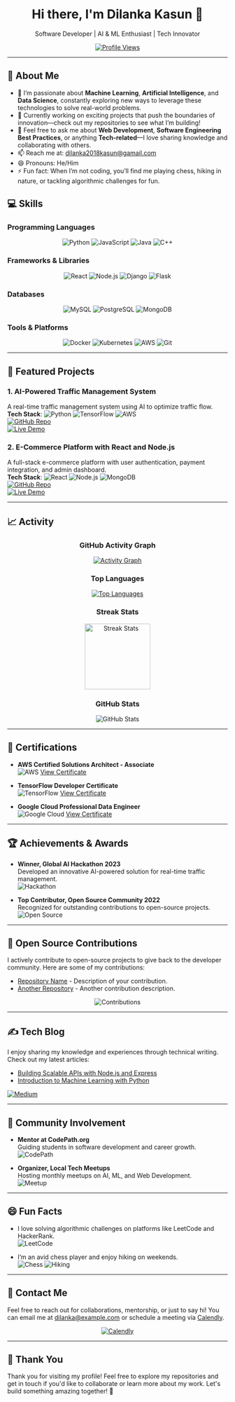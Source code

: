 <!-- Header Section -->
<div align="center">
  <h1>Hi there, I'm <b>Dilanka Kasun</b> 👋</h1>
  <p>
    Software Developer | AI & ML Enthusiast | Tech Innovator
  </p>
  <a href="https://komarev.com/ghpvc/?username=DilankaKasun&color=brightgreen">
    <img src="https://komarev.com/ghpvc/?username=DilankaKasun&color=brightgreen" alt="Profile Views" />
  </a>
</div>

---

## 🌟 About Me

- 🌱 I’m passionate about **Machine Learning**, **Artificial Intelligence**, and **Data Science**, constantly exploring new ways to leverage these technologies to solve real-world problems.
- 🚀 Currently working on exciting projects that push the boundaries of innovation—check out my repositories to see what I’m building!
- 💬 Feel free to ask me about **Web Development**, **Software Engineering Best Practices**, or anything **Tech-related**—I love sharing knowledge and collaborating with others.
- 📫 Reach me at: [dilanka2018kasun@gamail.com](mailto:dilanka2018kasun@gmail.com)
- 😄 Pronouns: He/Him
- ⚡ Fun fact: When I’m not coding, you’ll find me playing chess, hiking in nature, or tackling algorithmic challenges for fun.

## 💻 Skills

### Programming Languages
<p align="center">
  <img src="https://img.shields.io/badge/Python-3776AB?style=for-the-badge&logo=python&logoColor=white" alt="Python" />
  <img src="https://img.shields.io/badge/JavaScript-F7DF1E?style=for-the-badge&logo=javascript&logoColor=black" alt="JavaScript" />
  <img src="https://img.shields.io/badge/Java-007396?style=for-the-badge&logo=java&logoColor=white" alt="Java" />
  <img src="https://img.shields.io/badge/C++-00599C?style=for-the-badge&logo=cplusplus&logoColor=white" alt="C++" />
</p>

### Frameworks & Libraries
<p align="center">
  <img src="https://img.shields.io/badge/React-20232A?style=for-the-badge&logo=react&logoColor=61DAFB" alt="React" />
  <img src="https://img.shields.io/badge/Node.js-339933?style=for-the-badge&logo=nodedotjs&logoColor=white" alt="Node.js" />
  <img src="https://img.shields.io/badge/Django-092E20?style=for-the-badge&logo=django&logoColor=white" alt="Django" />
  <img src="https://img.shields.io/badge/Flask-000000?style=for-the-badge&logo=flask&logoColor=white" alt="Flask" />
</p>

### Databases
<p align="center">
  <img src="https://img.shields.io/badge/MySQL-4479A1?style=for-the-badge&logo=mysql&logoColor=white" alt="MySQL" />
  <img src="https://img.shields.io/badge/PostgreSQL-336791?style=for-the-badge&logo=postgresql&logoColor=white" alt="PostgreSQL" />
  <img src="https://img.shields.io/badge/MongoDB-4EA94B?style=for-the-badge&logo=mongodb&logoColor=white" alt="MongoDB" />
</p>

### Tools & Platforms
<p align="center">
  <img src="https://img.shields.io/badge/Docker-2496ED?style=for-the-badge&logo=docker&logoColor=white" alt="Docker" />
  <img src="https://img.shields.io/badge/Kubernetes-326CE5?style=for-the-badge&logo=kubernetes&logoColor=white" alt="Kubernetes" />
  <img src="https://img.shields.io/badge/AWS-232F3E?style=for-the-badge&logo=amazonaws&logoColor=white" alt="AWS" />
  <img src="https://img.shields.io/badge/Git-F05032?style=for-the-badge&logo=git&logoColor=white" alt="Git" />
</p>

---

## 🚀 Featured Projects

### 1. **AI-Powered Traffic Management System**
A real-time traffic management system using AI to optimize traffic flow.  
**Tech Stack**: ![Python](https://img.shields.io/badge/Python-3776AB?style=for-the-badge&logo=python&logoColor=white) ![TensorFlow](https://img.shields.io/badge/TensorFlow-FF6F00?style=for-the-badge&logo=tensorflow&logoColor=white) ![AWS](https://img.shields.io/badge/AWS-232F3E?style=for-the-badge&logo=amazonaws&logoColor=white)  
[![GitHub Repo](https://img.shields.io/badge/GitHub-Repo-black?style=for-the-badge&logo=github)](https://github.com/DilankaKasun/traffic-management-system)  
[![Live Demo](https://img.shields.io/badge/Live-Demo-brightgreen?style=for-the-badge)](https://traffic-demo.com)

### 2. **E-Commerce Platform with React and Node.js**
A full-stack e-commerce platform with user authentication, payment integration, and admin dashboard.  
**Tech Stack**: ![React](https://img.shields.io/badge/React-20232A?style=for-the-badge&logo=react&logoColor=61DAFB) ![Node.js](https://img.shields.io/badge/Node.js-339933?style=for-the-badge&logo=nodedotjs&logoColor=white) ![MongoDB](https://img.shields.io/badge/MongoDB-4EA94B?style=for-the-badge&logo=mongodb&logoColor=white)  
[![GitHub Repo](https://img.shields.io/badge/GitHub-Repo-black?style=for-the-badge&logo=github)](https://github.com/DilankaKasun/e-commerce-platform)  
[![Live Demo](https://img.shields.io/badge/Live-Demo-brightgreen?style=for-the-badge)](https://ecommerce-demo.com)

---

## 📈 Activity

<h3 align="center">GitHub Activity Graph</h3>

<p align="center">
  <a href="https://github.com/DilankaKasun/github-readme-activity-graph">
    <img src="https://github-readme-activity-graph.vercel.app/graph?username=DilankaKasun&bg_color=tokyo-night&color=708090&line=24292e&point=24292e&area=true&hide_border=true" alt="Activity Graph" />
  </a>
</p>

<h3 align="center">Top Languages</h3>

<p align="center">
  <a href="https://github.com/DilankaKasun/github-readme-stats">
    <img src="https://github-readme-stats.vercel.app/api/top-langs/?username=DilankaKasun&layout=compact&theme=algolia&hide_border=false" alt="Top Languages" />
  </a>
</p>

<h3 align="center">Streak Stats</h3>

<p align="center">
  <img src="https://github-readme-streak-stats.herokuapp.com/?user=DilankaKasun&theme=transparent" height="150" alt="Streak Stats" />
</p>

<h3 align="center">GitHub Stats</h3>

<p align="center">
  <img src="https://github-readme-stats.vercel.app/api?username=DilankaKasun&theme=transparent&show_icons=true&show=reviews,prs_merged,prs_merged_percentage&hide=contribs,issues" alt="GitHub Stats" />
</p>

---

## 📜 Certifications

- **AWS Certified Solutions Architect - Associate**  
  ![AWS](https://img.shields.io/badge/AWS-232F3E?style=for-the-badge&logo=amazonaws&logoColor=white) [View Certificate](https://example.com/aws-cert)

- **TensorFlow Developer Certificate**  
  ![TensorFlow](https://img.shields.io/badge/TensorFlow-FF6F00?style=for-the-badge&logo=tensorflow&logoColor=white) [View Certificate](https://example.com/tensorflow-cert)

- **Google Cloud Professional Data Engineer**  
  ![Google Cloud](https://img.shields.io/badge/Google%20Cloud-4285F4?style=for-the-badge&logo=googlecloud&logoColor=white) [View Certificate](https://example.com/gcp-cert)

---

## 🏆 Achievements & Awards

- **Winner, Global AI Hackathon 2023**  
  Developed an innovative AI-powered solution for real-time traffic management.  
  ![Hackathon](https://img.shields.io/badge/Hackathon-Winner-brightgreen?style=for-the-badge)

- **Top Contributor, Open Source Community 2022**  
  Recognized for outstanding contributions to open-source projects.  
  ![Open Source](https://img.shields.io/badge/Open%20Source-Contributor-blue?style=for-the-badge)

---

## 🌱 Open Source Contributions

I actively contribute to open-source projects to give back to the developer community. Here are some of my contributions:

- [Repository Name](https://github.com/example/repo) - Description of your contribution.
- [Another Repository](https://github.com/example/another-repo) - Another contribution description.

<p align="center">
  <img src="https://contrib.rocks/image?user=DilankaKasun" alt="Contributions" />
</p>

---

## ✍️ Tech Blog

I enjoy sharing my knowledge and experiences through technical writing. Check out my latest articles:

- [Building Scalable APIs with Node.js and Express](https://example.com/blog-post-1)
- [Introduction to Machine Learning with Python](https://example.com/blog-post-2)

<a href="https://medium.com/@DilankaKasun">
  <img src="https://img.shields.io/badge/Medium-12100E?style=for-the-badge&logo=medium&logoColor=white" alt="Medium" />
</a>

---

## 🤝 Community Involvement

- **Mentor at CodePath.org**  
  Guiding students in software development and career growth.  
  ![CodePath](https://img.shields.io/badge/CodePath-Mentor-blue?style=for-the-badge)

- **Organizer, Local Tech Meetups**  
  Hosting monthly meetups on AI, ML, and Web Development.  
  ![Meetup](https://img.shields.io/badge/Meetup-Organizer-orange?style=for-the-badge)

---

## 😄 Fun Facts

- I love solving algorithmic challenges on platforms like LeetCode and HackerRank.  
  ![LeetCode](https://img.shields.io/badge/LeetCode-Solved-green?style=for-the-badge)

- I’m an avid chess player and enjoy hiking on weekends.  
  ![Chess](https://img.shields.io/badge/Chess-Enthusiast-yellow?style=for-the-badge) ![Hiking](https://img.shields.io/badge/Hiking-Lover-lightgreen?style=for-the-badge)

---

## 📧 Contact Me

Feel free to reach out for collaborations, mentorship, or just to say hi! You can email me at [dilanka@example.com](mailto:dilanka2018kasun@gmail.com) or schedule a meeting via [Calendly](https://calendly.com/dilankakasun).

<p align="center">
  <a href="https://calendly.com/dilankakasun">
    <img src="https://img.shields.io/badge/Calendly-Schedule%20Meeting-blue?style=for-the-badge" alt="Calendly" />
  </a>
</p>

---

## 🙏 Thank You

Thank you for visiting my profile! Feel free to explore my repositories and get in touch if you'd like to collaborate or learn more about my work. Let's build something amazing together! 🚀
